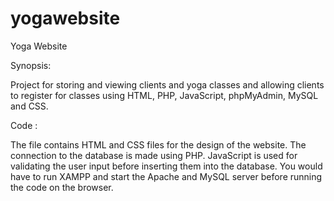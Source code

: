 # yogawebsite
Yoga Website


Synopsis:

Project for storing and viewing clients and yoga classes and allowing clients to register for classes using HTML, PHP, JavaScript, phpMyAdmin, MySQL and CSS.


Code :

The file contains HTML and CSS files for the design of the website. The connection to the database is made using PHP. JavaScript is used for validating the user input before inserting them into the database. You would have to run XAMPP and start the Apache and MySQL server before running the code on the browser.
